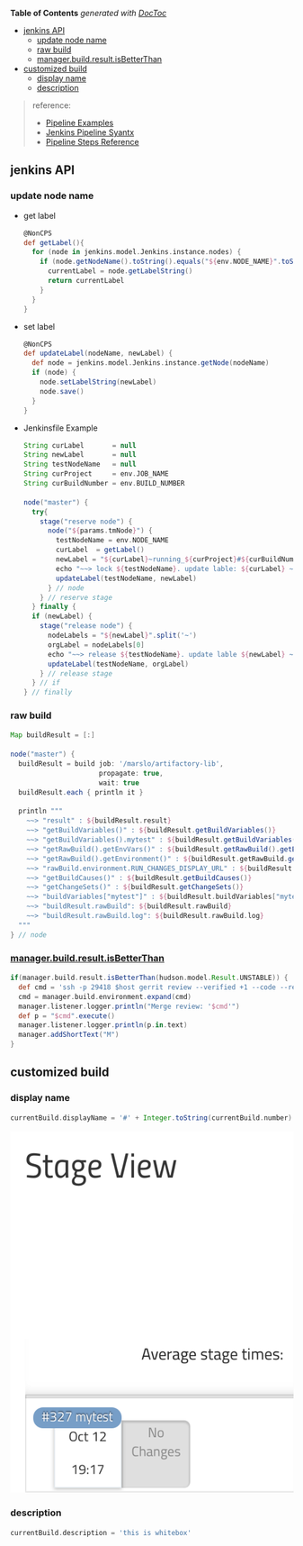 <!-- START doctoc generated TOC please keep comment here to allow auto update -->
<!-- DON'T EDIT THIS SECTION, INSTEAD RE-RUN doctoc TO UPDATE -->
**Table of Contents**  *generated with [DocToc](https://github.com/thlorenz/doctoc)*

- [jenkins API](#jenkins-api)
  - [update node name](#update-node-name)
  - [raw build](#raw-build)
  - [manager.build.result.isBetterThan](#managerbuildresultisbetterthan)
- [customized build](#customized-build)
  - [display name](#display-name)
  - [description](#description)

<!-- END doctoc generated TOC please keep comment here to allow auto update -->

> reference:
> - [Pipeline Examples](https://www.jenkins.io/doc/pipeline/examples/)
> - [Jenkins Pipeline Syantx](https://kb.novaordis.com/index.php/Jenkins_Pipeline_Syntax)
> - [Pipeline Steps Reference](https://www.jenkins.io/doc/pipeline/steps/)

## jenkins API
### update node name
- get label
  ```groovy
  @NonCPS
  def getLabel(){
    for (node in jenkins.model.Jenkins.instance.nodes) {
      if (node.getNodeName().toString().equals("${env.NODE_NAME}".toString())) {
        currentLabel = node.getLabelString()
        return currentLabel
      }
    }
  }
  ```

- set label
  ```groovy
  @NonCPS
  def updateLabel(nodeName, newLabel) {
    def node = jenkins.model.Jenkins.instance.getNode(nodeName)
    if (node) {
      node.setLabelString(newLabel)
      node.save()
    }
  }
  ```

- Jenkinsfile Example
  ```groovy
  String curLabel       = null
  String newLabel       = null
  String testNodeName   = null
  String curProject     = env.JOB_NAME
  String curBuildNumber = env.BUILD_NUMBER

  node("master") {
    try{
      stage("reserve node") {
        node("${params.tmNode}") {
          testNodeName = env.NODE_NAME
          curLabel  = getLabel()
          newLabel = "${curLabel}~running_${curProject}#${curBuildNumber}"
          echo "~~> lock ${testNodeName}. update lable: ${curLabel} ~> ${newLabel}"
          updateLabel(testNodeName, newLabel)
        } // node
      } // reserve stage
    } finally {
    if (newLabel) {
      stage("release node") {
        nodeLabels = "${newLabel}".split('~')
        orgLabel = nodeLabels[0]
        echo "~~> release ${testNodeName}. update lable ${newLabel} ~> ${orgLabel}"
        updateLabel(testNodeName, orgLabel)
      } // release stage
    } // if
  } // finally
  ```

### raw build
```groovy
Map buildResult = [:]

node("master") {
  buildResult = build job: '/marslo/artifactory-lib',
                      propagate: true,
                      wait: true
  buildResult.each { println it }

  println """
    ~~> "result" : ${buildResult.result}
    ~~> "getBuildVariables()" : ${buildResult.getBuildVariables()}
    ~~> "getBuildVariables().mytest" : ${buildResult.getBuildVariables().mytest}
    ~~> "getRawBuild().getEnvVars()" : ${buildResult.getRawBuild().getEnvVars()}
    ~~> "getRawBuild().getEnvironment()" : ${buildResult.getRawBuild.getEnvironment()}
    ~~> "rawBuild.environment.RUN_CHANGES_DISPLAY_URL" : ${buildResult.rawBuild.environment.RUN_CHANGES_DISPLAY_URL}
    ~~> "getBuildCauses()" : ${buildResult.getBuildCauses()}
    ~~> "getChangeSets()" : ${buildResult.getChangeSets()}
    ~~> "buildVariables["mytest"]" : ${buildResult.buildVariables["mytest"]}
    ~~> "buildResult.rawBuild": ${buildResult.rawBuild}
    ~~> "buildResult.rawBuild.log": ${buildResult.rawBuild.log}
  """
} // node
```

### [manager.build.result.isBetterThan](https://stackoverflow.com/a/26410694/2940319)
```groovy
if(manager.build.result.isBetterThan(hudson.model.Result.UNSTABLE)) {
  def cmd = 'ssh -p 29418 $host gerrit review --verified +1 --code --review +2 --submit $GERRIT_CHANGE_NUMBER,$GERRIT_PATCHSET_NUMBER'
  cmd = manager.build.environment.expand(cmd)
  manager.listener.logger.println("Merge review: '$cmd'")
  def p = "$cmd".execute()
  manager.listener.logger.println(p.in.text)
  manager.addShortText("M")
}
```

## customized build
### display name
```groovy
currentBuild.displayName = '#' + Integer.toString(currentBuild.number) + ' mytest'
```
![customized display name](../../screenshot/jenkins/showDisplayName.png)

### description
```groovy
currentBuild.description = 'this is whitebox'
```
